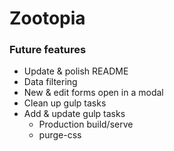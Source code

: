 # Zootopia

### Future features

* Update & polish README
* Data filtering
* New & edit forms open in a modal
* Clean up gulp tasks
* Add & update gulp tasks
  * Production build/serve
  * purge-css 
